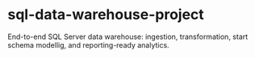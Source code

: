 # sql-data-warehouse-project
End-to-end SQL Server data warehouse: ingestion, transformation, start schema modellig, and reporting-ready analytics.
